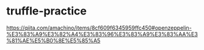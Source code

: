 # truffle-practice

https://qiita.com/amachino/items/8cf609f6345959ffc450#openzeppelin-%E3%83%A9%E3%82%A4%E3%83%96%E3%83%A9%E3%83%AA%E3%81%AE%E5%B0%8E%E5%85%A5
